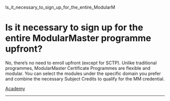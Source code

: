 Is_it_necessary_to_sign_up_for_the_entire_ModularM



Is it necessary to sign up for the entire ModularMaster programme upfront?
==========================================================================

No, there’s no need to enroll upfront (except for SCTP). Unlike traditional programmes, ModularMaster Certificate Programmes are flexible and modular. You can select the modules under the specific domain you prefer and combine the necessary Subject Credits to qualify for the MM credential.

[Academy](https://www.sutd.edu.sg/tag/academy/)

---

